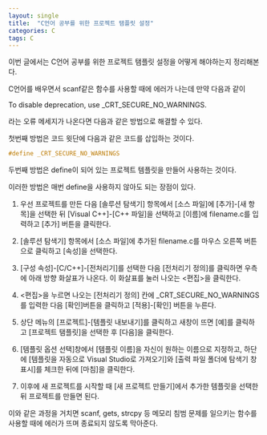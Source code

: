 ```yaml
---
layout: single
title:  "C언어 공부를 위한 프로젝트 탬플릿 설정"
categories: C
tags: C
---
```


이번 글에서는 C언어 공부를 위한 프로젝트 탬플릿 설정을 어떻게 해야하는지 정리해본다.

C언어를 배우면서 scanf같은 함수를 사용할 때에 에러가 나는데 만약 다음과 같이

To disable deprecation, use _CRT_SECURE_NO_WARNINGS.

라는 오류 메세지가 나온다면 다음과 같은 방법으로 해결할 수 있다.



첫번째 방법은 코드 윗단에 다음과 같은 코드를 삽입하는 것이다.

```c
#define _CRT_SECURE_NO_WARNINGS
```



두번째 방법은 define이 되어 있는 프로젝트 템플릿을 만들어 사용하는 것이다.

이러한 방법은 매번 define을 사용하지 않아도 되는 장점이 있다.

1. 우선 프로젝트를 만든 다음 [솔루션 탐색기] 항목에서 [소스 파일]에 [추가]-[새 항목]을 선택한 뒤 [Visual C++]-[C++ 파일]을 선택하고 [이름]에 filename.c를 입력하고 [추가] 버튼을 클릭한다. 

2. [솔루션 탐색기] 항목에서 [소스 파일]에 추가된 filename.c를 마우스 오른쪽 버튼으로 클릭하고 [속성]을 선택한다.
3. [구성 속성]-[C/C++]-[전처리기]를 선택한 다음 [전처리기 정의]를 클릭하면 우측에 아래 방향 화살표가 나온다. 이 화살표를 눌러 나오는 <편집>을 클릭한다.
4. <편집>을 누르면 나오는 [전처리기 정의] 칸에 _CRT_SECURE_NO_WARNINGS를 입력한 다음 [확인]버튼을 클릭하고 [적용]-[확인] 버튼을 누른다.
5. 상단 메뉴의 [프로젝트]-[템플릿 내보내기]를 클릭하고 새창이 뜨면 [예]를 클릭하고 [프로젝트 탬플릿]을 선택한 후 [다음]을 클릭한다.
6. [템플릿 옵션 선택]창에서 [템플릿 이름]을 자신이 원하는 이름으로 지정하고, 하단에 [템플릿을 자동으로 Visual Studio로 가져오기]와 [출력 파일 폴더에 탐색기 창 표시]를 체크한 뒤에 [마침]을 클릭한다.
7. 이후에 새 프로젝트를 시작할 때 [새 프로젝트 만들기]에서 추가한 템플릿을 선택한 뒤 프로젝트를 만들면 된다. 



이와 같은 과정을 거치면 scanf, gets, strcpy 등 메모리 침범 문제를 일으키는 함수를 사용할 때에 에러가 뜨며 종료되지 않도록 막아준다.